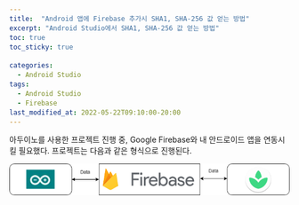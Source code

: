 ```yaml
---
title:  "Android 앱에 Firebase 추가시 SHA1, SHA-256 값 얻는 방법"
excerpt: "Android Studio에서 SHA1, SHA-256 값 얻는 방법"
toc: true
toc_sticky: true

categories:
  - Android Studio
tags:
  - Android Studio
  - Firebase
last_modified_at: 2022-05-22T09:10:00-20:00
---
```


아두이노를 사용한 프로젝트 진행 중, Google Firebase와 내 안드로이드 앱을 연동시킬 필요했다. 프로젝트는 다음과 같은 형식으로 진행된다.

![firebase-flowchart](https://github.com/hwisulee/hwisulee.github.io/blob/master/assets/images/firebase.drawio.png)
<!--stackedit_data:
eyJoaXN0b3J5IjpbMTQ2NjE0NTYwNiwxODE4MTg1ODcsLTIwNj
g5MDY2NDAsMTA0MDg2Njc4XX0=
-->